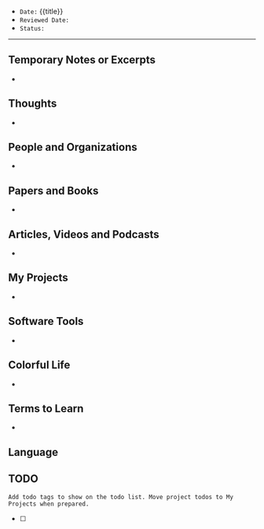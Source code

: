 - `Date:` {{title}}
- `Reviewed Date:`
- `Status:`

---

## Temporary Notes or Excerpts
- 

## Thoughts
- 

## People and Organizations
- 

## Papers and Books
- 

## Articles, Videos and Podcasts
- 

## My Projects
- 

## Software Tools
- 

## Colorful Life
- 

## Terms to Learn
- 

## Language


## TODO
	Add todo tags to show on the todo list. Move project todos to My Projects when prepared.

- [ ] 